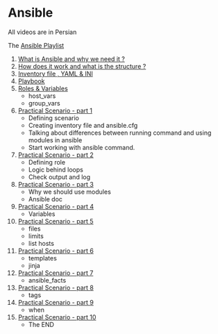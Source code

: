 # Ansible
All videos are in Persian

The [Ansible Playlist](https://www.youtube.com/playlist?list=PLRMCwJJwWR1AKYcUkdcorTFR-bhXUN6oO "Ansible Play List")

1. [What is Ansible and why we need it ?]( https://youtu.be/ww4yY5ipYgo "What is Ansible")
2. [How does it work and what is the structure ?]( https://youtu.be/sR-x1QuhBnQ "How does it work")
3. [Inventory file , YAML & INI]( https://youtu.be/bdYf9Pah1Mw "Inventory")
4. [Playbook]( https://youtu.be/UmeRHa0Ihg0 "Playbook")
5. [Roles & Variables]( https://youtu.be/S9XUZbRihb4 "Roles, host_vars, group_vars")
   </br>
   - host_vars
   - group_vars
6. [Practical Scenario - part 1]( https://youtu.be/lfDUFURKqKk "Practical Scenario - part 1")
   </br>
   - Defining scenario
   - Creating inventory file and ansible.cfg
   - Talking about differences between running command and using modules in ansible
   - Start working with ansible command.
7. [Practical Scenario - part 2]( https://youtu.be/DSWx3Ow0HnM "Practical Scenario - part 2")
   </br>
   - Defining role
   - Logic behind loops
   - Check output and log
8. [Practical Scenario - part 3]( https://youtu.be/_zZ9xwQZgoE "Practical Scenario - part 3")
   </br>
   - Why we should use modules
   - Ansible doc
9. [Practical Scenario - part 4]( https://youtu.be/a0rPdcOTUEE "Practical Scenario - part 4")
   </br>
   - Variables
10. [Practical Scenario - part 5]( https://youtu.be/HT5vL2vK4yc "Practical Scenario - part 5")
    </br>
    - files
    - limits
    - list hosts
11. [Practical Scenario - part 6]( https://youtu.be/Lo2sQS8pUJE "Practical Scenario - part 6")
    </br>
    - templates
    - jinja
12. [Practical Scenario - part 7]( https://youtu.be/qGl_BfbMCm8 "Practical Scenario - part 7")
    </br>
    - ansible_facts
13. [Practical Scenario - part 8]( https://youtu.be/ZCX_zaawpgU "Practical Scenario - part 8")
    </br>
    - tags
14. [Practical Scenario - part 9]( https://youtu.be/ADupLzOY0xs "Practical Scenario - part 9")
    </br>
    - when
15. [Practical Scenario - part 10]( https://youtu.be/8H0eUUPtHdA "Practical Scenario - part 10")
    </br>
    - The END
